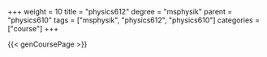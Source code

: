+++
weight = 10
title = "physics612"
degree = "msphysik"
parent = "physics610"
tags = ["msphysik", "physics612", "physics610"]
categories = ["course"]
+++

{{< genCoursePage >}}
